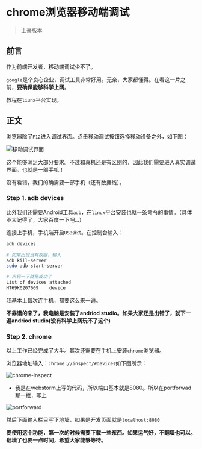 # chrome浏览器移动端调试
> 土豪版本

## 前言

作为前端开发者，移动端调试少不了。

`google`是个良心企业，调试工具非常好用。无奈，大家都懂得。在看这一片之前，**要确保能够科学上网**。

教程在`liunx`平台实现。

## 正文

浏览器除了`F12`进入调试界面。点击移动调试按钮选择移动设备之外，如下图：

![移动调试界面]()

这个能够满足大部分要求。不过和真机还是有区别的，因此我们需要进入真实调试界面。也就是一部手机！

没有看错，我们的确需要一部手机（还有数据线）。

### Step 1. adb devices

此外我们还需要Android工具`adb`，在`linux`平台安装也就一条命令的事情。（具体不太记得了，大家百度一下吧...）

连接上手机，手机端开启`USB调试`。在控制台输入：

```bash
adb devices

# 如果出现没有权限，输入
adb kill-server
sudo adb start-server

# 出现一下就是成功了
List of devices attached 
HT69K0207609	device
```

我基本上每次连手机，都要这么来一遍。

**不靠谱的来了，我电脑是安装了andriod studio。如果大家还是出错了，就下一遍andriod studio(没有科学上网玩不了这个)**

### Step 2. chrome

以上工作已经完成了大半。其次还需要在手机上安装`chrome`浏览器。

浏览器地址输入：`chrome://inspect/#devices`如下图所示：

![chrome-inspect]()

* 我是在webstorm上写的代码，所以端口基本就是8080。所以在portforwad那一栏，写上

![portforward]()

然后下面输入栏目写下地址，如果是开发页面就是`localhost:8080`

**要使用这个功能，第一次的时候需要下载一些东西。如果运气好，不翻墙也可以。翻墙了也要一点时间，希望大家能够等待。**